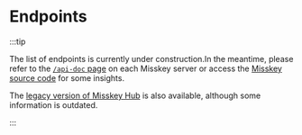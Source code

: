 # Endpoints

:::tip

The list of endpoints is currently under construction.In the meantime, please refer to the [`/api-doc` page](x-mi-web://api-doc) on each Misskey server or access the [Misskey source code](https://github.com/misskey-dev/misskey/tree/develop/packages/backend/src/server/api/endpoints) for some insights.

The [legacy version of Misskey Hub](https://legacy.misskey-hub.net/docs/api/endpoints.html) is also available, although some information is outdated.

:::
